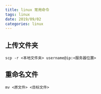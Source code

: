 ```yaml
---
title: linux 常用命令
tags: linux
date: 2019/09/02
categories: linux
---
```


## 上传文件夹

    scp -r <本地文件夹> username@ip:<服务器位置>

## 重命名文件

    mv <原文件> <目标文件>
